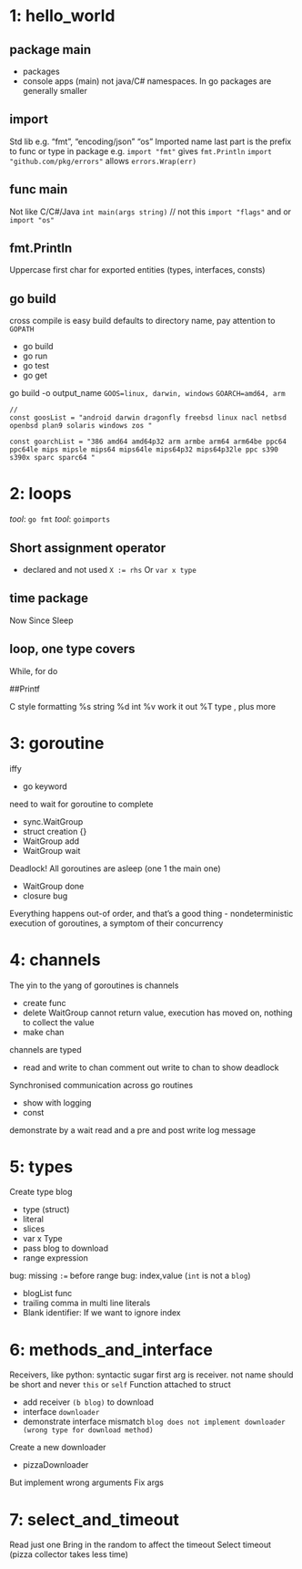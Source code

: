 # 1: hello_world

## package main
- packages
- console apps (main)
not java/C# namespaces. In go packages are generally smaller

## import
Std lib e.g. “fmt”, “encoding/json” “os”
Imported name last part is the prefix to func or type in package e.g.
`import "fmt"` gives `fmt.Println`
`import "github.com/pkg/errors"` allows `errors.Wrap(err)`

## func main
Not like C/C#/Java
`int main(args string)` // not this
`import "flags"` and or `import "os"` 

## fmt.Println
Uppercase first char for exported entities (types, interfaces, consts)

## go build
cross compile is easy build defaults to directory name, pay attention to `GOPATH`

- go build
- go run
- go test
- go get

go build -o output_name
`GOOS=linux, darwin, windows`
`GOARCH=amd64, arm`

```
//
const goosList = "android darwin dragonfly freebsd linux nacl netbsd openbsd plan9 solaris windows zos "

const goarchList = "386 amd64 amd64p32 arm armbe arm64 arm64be ppc64 ppc64le mips mipsle mips64 mips64le mips64p32 mips64p32le ppc s390 s390x sparc sparc64 "
```

# 2: loops

_tool_: `go fmt`
_tool_: `goimports`

## Short assignment operator
- declared and not used
`X := rhs`
Or
`var x type`

## time package

Now
Since
Sleep

## loop, one type covers

While, for do

##Printf

C style formatting
%s string %d int %v work it out %T type , plus more

# 3: goroutine

iffy

- go keyword

need to wait for goroutine to complete

- sync.WaitGroup
- struct creation {}
- WaitGroup add
- WaitGroup wait

Deadlock! All goroutines are asleep (one 1 the main one)

- WaitGroup done
- closure bug

Everything happens out-of order, and that’s a good thing - nondeterministic execution of goroutines, a symptom of their concurrency

# 4: channels

The yin to the yang of goroutines is channels
- create func
- delete WaitGroup
cannot return value, execution has moved on, nothing to collect the value
- make chan

channels are typed

- read and write to chan
comment out write to chan to show deadlock

Synchronised communication across go routines
- show with logging
- const

demonstrate by a wait read and a pre and post write log message

# 5: types

Create type blog

- type (struct)
- literal
- slices
- var x Type
- pass blog to download
- range expression

bug: missing `:=` before range
bug: index,value (`int` is not a `blog`)
- blogList func
- trailing comma in multi line literals
- Blank identifier: If we want to ignore index

# 6: methods_and_interface

Receivers, like python: syntactic sugar first arg is receiver. not name should be short and never `this` or `self`
Function attached to struct

- add receiver `(b blog)` to download
- interface `downloader`
- demonstrate interface mismatch `blog does not implement downloader (wrong type for download method)`

Create a new downloader

- pizzaDownloader

But implement wrong arguments
Fix args

# 7: select_and_timeout

Read just one
Bring in the random to affect the timeout
Select timeout (pizza collector takes less time)